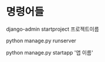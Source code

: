 # 명령어들





django-admin startproject 프로젝트이름



python manage.py runserver

python manage.py startapp '앱 이름'